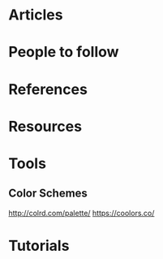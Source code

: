# Articles
# People to follow
# References
# Resources
# Tools
## Color Schemes
 http://colrd.com/palette/
 https://coolors.co/
# Tutorials
